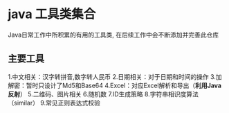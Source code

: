 # java 工具类集合
Java日常工作中所积累的有用的工具类, 在后续工作中会不断添加并完善此仓库

## 主要工具
1.中文相关：汉字转拼音,数字转人民币
2.日期相关：对于日期和时间的操作
3.加解密：暂时只设计了Md5和Base64
4.Excel：对应Excel解析和导出（**利用Java反射**）
5.二维码、图片相关
6.随机数
7.ID生成策略
8.字符串相识度算法（similar）
9.常见正则表达式校验
